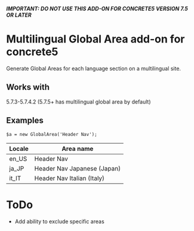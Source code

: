 ***IMPORTANT: DO NOT USE THIS ADD-ON FOR CONCRETE5 VERSION 7.5 OR LATER***

# Multilingual Global Area add-on for concrete5

Generate Global Areas for each language section on a multilingual site.

## Works with

5.7.3-5.7.4.2 (5.7.5+ has multilingual global area by default)

## Examples

```$a = new GlobalArea('Header Nav');```

|Locale|Area name|
|------|---------|
|en_US|Header Nav|
|ja_JP|Header Nav Japanese (Japan)|
|it_IT|Header Nav Italian (Italy)|

# ToDo

* Add ability to exclude specific areas
